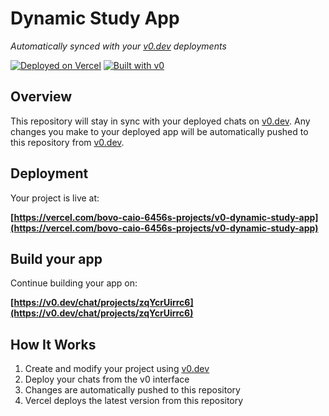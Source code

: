 # Dynamic Study App

*Automatically synced with your [v0.dev](https://v0.dev) deployments*

[![Deployed on Vercel](https://img.shields.io/badge/Deployed%20on-Vercel-black?style=for-the-badge&logo=vercel)](https://vercel.com/bovo-caio-6456s-projects/v0-dynamic-study-app)
[![Built with v0](https://img.shields.io/badge/Built%20with-v0.dev-black?style=for-the-badge)](https://v0.dev/chat/projects/zqYcrUirrc6)

## Overview

This repository will stay in sync with your deployed chats on [v0.dev](https://v0.dev).
Any changes you make to your deployed app will be automatically pushed to this repository from [v0.dev](https://v0.dev).

## Deployment

Your project is live at:

**[https://vercel.com/bovo-caio-6456s-projects/v0-dynamic-study-app](https://vercel.com/bovo-caio-6456s-projects/v0-dynamic-study-app)**

## Build your app

Continue building your app on:

**[https://v0.dev/chat/projects/zqYcrUirrc6](https://v0.dev/chat/projects/zqYcrUirrc6)**

## How It Works

1. Create and modify your project using [v0.dev](https://v0.dev)
2. Deploy your chats from the v0 interface
3. Changes are automatically pushed to this repository
4. Vercel deploys the latest version from this repository
